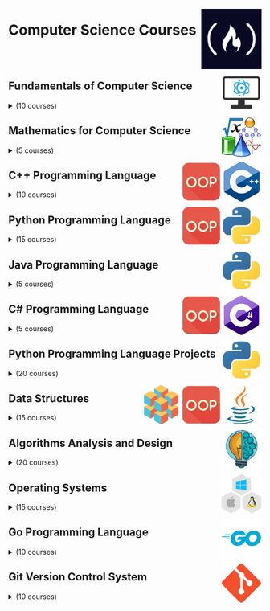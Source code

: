 <a href="https://freecodecamp.com/"><img align="right" width="120" src="/logos/freecodecamp.png"></img></a>

# Computer Science Courses

<br><br>

<a href="/eLearning-Platform-Resources/freecodecamp-courses/computer-science.md"><img align="right" width="80" src="/logos/fundamentals-of-computer-science.png"></img></a>

## Fundamentals of Computer Science

<details>
    <summary>(10 courses)</summary>
    <br>
<table>
    <thead>
        <tr>
<th width="25px">#</th>
<th width="1200px">Course Name</th>
<th width="25px">Hrs</th>
        </tr>
    </thead>
    <tbody>
            <tr>
<td align="center">01</td>
<td align="left"><a href="https://youtube.com/watch?v=LfaMVlDaQ24">Harvard CS50 (2023) – Full Computer Science University Course</a></td>
<td align="center">25</td>
            </tr>
            <tr>
<td align="center">02</td>
<td align="left"><a href="https://youtube.com/watch?v=MIL2BK02X8A">Pointers in C for Absolute Beginners – Full Course</a></td>
<td align="center">2</td>
            </tr>
            <tr>
<td align="center">03</td>
<td align="left"><a href="https://youtube.com/watch?v=8mAITcNt710">Harvard CS50 – Full Computer Science University Course</a></td>
<td align="center">25</td>
            </tr>
            <tr>
<td align="center">04</td>
<td align="left"><a href="https://youtube.com/watch?v=F0WoVEr0-44">Computational Thinking & Scratch - Intro to Computer Science - Harvard's CS50 (2018)</a></td>
<td align="center">1</td>
            </tr>
            <tr>
<td align="center">05</td>
<td align="left"><a href="https://youtube.com/watch?v=2SpuBqvNjHI">Maths for Programmers Tutorial - Full Course on Sets and Logic</a></td>
<td align="center">1</td>
            </tr>
            <tr>
<td align="center">06</td>
<td align="left"><a href="https://youtube.com/watch?v=pejxLkT-wek">Memory - Intro to Computer Science - Harvard's CS50 (2018)</a></td>
<td align="center">2</td>
            </tr>
            <tr>
<td align="center">07</td>
<td align="left"><a href="https://youtube.com/watch?v=y2kg3MOk1sY">Computer & Technology Basics Course for Absolute Beginners</a></td>
<td align="center">1</td>
            </tr>
            <tr>
<td align="center">08</td>
<td align="left"><a href="https://youtube.com/watch?v=UTQp6mvhb0Y">Visual Studio Code Full Course - VS Code for Beginners</a></td>
<td align="center">5</td>
            </tr>
            <tr>
<td align="center">09</td>
<td align="left"><a href="https://youtube.com/watch?v=g1vy03ZY5mM">Visual Studio Code Extensions to Improve Your Productivity</a></td>
<td align="center">1</td>
            </tr>
            <tr>
<td align="center">10</td>
<td align="left"><a href="https://youtube.com/watch?v=zOjov-2OZ0E">Introduction to Programming and Computer Science - Full Course</a></td>
<td align="center">2</td>
            </tr>
            <tr>
<td align="center">11</td>
<td align="left"><a href="https://youtube.com/watch?v=heXQnM99oAI">VS Code Tutorial – Become More Productive</a></td>
<td align="center">6</td>
            </tr>
    </tbody>
</table>
</details>

<a href="/eLearning-Platform-Resources/freecodecamp-courses/computer-science.md"><img align="right" width="80" src="/logos/mathematics.png"></img></a>

## Mathematics for Computer Science

<details>
    <summary>(5 courses)</summary>
    <br>
<table>
    <thead>
        <tr>
<th width="25px">#</th>
<th width="1200px">Course Name</th>
<th width="25px">Hrs</th>
        </tr>
    </thead>
    <tbody>
            <tr>
<td align="center">01</td>
<td align="left"><a href="https://youtube.com/watch?v=eI4an8aSsgw">Precalculus Course</a></td>
<td align="center">6</td>
            </tr>
            <tr>
<td align="center">02</td>
<td align="left"><a href="https://youtube.com/watch?v=HfACrKJ_Y2w">Calculus 1 - Full College Course</a></td>
<td align="center">12</td>
            </tr>
            <tr>
<td align="center">03</td>
<td align="left"><a href="https://youtube.com/watch?v=7gigNsz4Oe8">Calculus 2 - Full College Course</a></td>
<td align="center">7</td>
            </tr>
            <tr>
<td align="center">04</td>
<td align="left"><a href="https://youtube.com/watch?v=JnTa9XtvmfI">Linear Algebra - Full College Course</a></td>
<td align="center">12</td>
            </tr>
            <tr>
<td align="center">05</td>
<td align="left"><a href="https://youtube.com/watch?v=Y8oZtFYweTY">College Precalculus – Full Course with Python Code</a></td>
<td align="center">12</td>
            </tr>
    </tbody>
</table>
</details>

<a href="/eLearning-Platform-Resources/freecodecamp-courses/computer-science.md"><img align="right" width="80" src="/logos/cpp.png"></img></a>
<a href="/eLearning-Platform-Resources/freecodecamp-courses/computer-science.md"><img align="right" width="80" src="/logos/object-oriented-programming.png"></img></a>

## C++ Programming Language

<details>
    <summary>(10 courses)</summary>
    <br>
<table>
    <thead>
        <tr>
<th width="25px">#</th>
<th width="1200px">Course Name</th>
<th width="25px">Hrs</th>
        </tr>
    </thead>
    <tbody>
            <tr>
<td align="center">01</td>
<td align="left"><a href="https://youtube.com/watch?v=KJgsSFOSQv0">C Programming Tutorial for Beginners</a></td>
<td align="center">4</td>
            </tr>
            <tr>
<td align="center">02</td>
<td align="left"><a href="https://youtube.com/watch?v=ix5jPkxsr7M">C Programming Language - Intro to Computer Science - Harvard's CS50 (2018)</a></td>
<td align="center">2</td>
            </tr>
            <tr>
<td align="center">03</td>
<td align="left"><a href="https://youtube.com/watch?v=8jLOx1hD3_o">C++ Programming Course - Beginner to Advanced</a></td>
<td align="center">32</td>
            </tr>
            <tr>
<td align="center">04</td>
<td align="left"><a href="https://youtube.com/watch?v=zuegQmMdy8M">Pointers in C / C++ [Full Course]</a></td>
<td align="center">4</td>
            </tr>
            <tr>
<td align="center">05</td>
<td align="left"><a href="https://youtube.com/watch?v=i_Iq4_Kd7Rc">Learn Modern C++ by Building an Audio Plugin (w/ JUCE Framework) - Full Course</a></td>
<td align="center">5</td>
            </tr>
            <tr>
<td align="center">06</td>
<td align="left"><a href="https://youtube.com/watch?v=vLnPwxZdW4Y">C++ Tutorial for Beginners - Full Course</a></td>
<td align="center">4</td>
            </tr>
            <tr>
<td align="center">07</td>
<td align="left"><a href="https://youtube.com/watch?v=WnMQ8HlmeXc">UML Diagrams Full Course (Unified Modeling Language)</a></td>
<td align="center">2</td>
            </tr>
            <tr>
<td align="center">08</td>
<td align="left"><a href="https://youtube.com/watch?v=wN0x9eZLix4">Object Oriented Programming (OOP) in C++ Course</a></td>
<td align="center">2</td>
            </tr>
            <tr>
<td align="center">09</td>
<td align="left"><a href="https://youtube.com/watch?v=SiBw7os-_zI">Intro to Object Oriented Programming - Crash Course</a></td>
<td align="center">1</td>
            </tr>
            <tr>
<td align="center">10</td>
<td align="left"><a href="https://youtube.com/watch?v=0ffwhxW-uyw">C++ Setup and Installation Tools – CMake, vcpkg, Docker & Copilot</a></td>
<td align="center">6</td>
            </tr>
            <tr>
<td align="center">11</td>
<td align="left"><a href="https://youtube.com/watch?v=PaPN51Mm5qQ">Learn C Programming and OOP with Dr. Chuck</a></td>
<td align="center">20</td>
            </tr>
    </tbody>
</table>
</details>

<a href="/eLearning-Platform-Resources/freecodecamp-courses/computer-science.md"><img align="right" width="80" src="/logos/python.png"></img></a>
<a href="/eLearning-Platform-Resources/freecodecamp-courses/computer-science.md"><img align="right" width="80" src="/logos/object-oriented-programming.png"></img></a>

## Python Programming Language

<details>
    <summary>(15 courses)</summary>
    <br>
<table>
    <thead>
        <tr>
<th width="25px">#</th>
<th width="1200px">Course Name</th>
<th width="25px">Hrs</th>
        </tr>
    </thead>
    <tbody>
            <tr>
<td align="center">01</td>
<td align="left"><a href="https://youtube.com/watch?v=8124kv-632k">Python Tutorial for Beginners</a></td>
<td align="center">3</td>
            </tr>
            <tr>
<td align="center">02</td>
<td align="left"><a href="https://youtube.com/watch?v=Ej_02ICOIgs">Object Oriented Programming with Python - Full Course for Beginners</a></td>
<td align="center">3</td>
            </tr>
            <tr>
<td align="center">03</td>
<td align="left"><a href="https://youtube.com/watch?v=eWRfhZUzrAc">Python for Beginners – Full Course [Programming Tutorial]</a></td>
<td align="center">5</td>
            </tr>
            <tr>
<td align="center">04</td>
<td align="left"><a href="https://youtube.com/watch?v=hnDU1G9hWqU">Python - Intro to Computer Science - Harvard's CS50 (2018)</a></td>
<td align="center">2</td>
            </tr>
            <tr>
<td align="center">05</td>
<td align="left"><a href="https://youtube.com/watch?v=nLRL_NcnK-4">Harvard CS50’s Introduction to Programming with Python – Full University Course</a></td>
<td align="center">16</td>
            </tr>
            <tr>
<td align="center">06</td>
<td align="left"><a href="https://youtube.com/watch?v=cHYq1MRoyI0">Pytest Tutorial – How to Test Python Code</a></td>
<td align="center">2</td>
            </tr>
            <tr>
<td align="center">07</td>
<td align="left"><a href="https://youtube.com/watch?v=hPECpDHHjoI">Learn Python by Immersion</a></td>
<td align="center">3</td>
            </tr>
            <tr>
<td align="center">08</td>
<td align="left"><a href="https://youtube.com/watch?v=HGOBQPFzWKo">Intermediate Python Programming Course</a></td>
<td align="center">6</td>
            </tr>
            <tr>
<td align="center">09</td>
<td align="left"><a href="https://youtube.com/watch?v=PXMJ6FS7llk">Automate with Python – Full Course for Beginners</a></td>
<td align="center">3</td>
            </tr>
            <tr>
<td align="center">10</td>
<td align="left"><a href="https://youtube.com/watch?v=1WpKsY9LBlY">Create a Programming Language and Learn Advanced Python – Full Course</a></td>
<td align="center">4</td>
            </tr>
            <tr>
<td align="center">11</td>
<td align="left"><a href="https://youtube.com/watch?v=jH85McHenvw">Learn Python by Thinking in Types - Full Course</a></td>
<td align="center">10</td>
            </tr>
            <tr>
<td align="center">12</td>
<td align="left"><a href="https://youtube.com/watch?v=rfscVS0vtbw">Learn Python - Full Course for Beginners [Tutorial]</a></td>
<td align="center">5</td>
            </tr>
            <tr>
<td align="center">13</td>
<td align="left"><a href="https://youtube.com/watch?v=TILIcrrVABg">Get Productive with Python in Visual Studio Code</a></td>
<td align="center">1</td>
            </tr>
            <tr>
<td align="center">14</td>
<td align="left"><a href="https://youtube.com/watch?v=i7vOAcUo5iA">College Algebra – Full Course with Python Code</a></td>
<td align="center">15</td>
            </tr>
            <tr>
<td align="center">15</td>
<td align="left"><a href="https://youtube.com/watch?v=s8XjEuplx_U">Python Automation Tutorial – How to Automate Tasks for Beginners [Full Course]</a></td>
<td align="center">4</td>
            </tr>
            <tr>
<td align="center">16</td>
<td align="left"><a href="https://youtube.com/watch?v=8DvywoWv6fI">Python for Everybody - Full University Python Course</a></td>
<td align="center">14</td>
            </tr>
            <tr>
<td align="center">17</td>
<td align="left"><a href="https://youtube.com/watch?v=iLRZi0Gu8Go">Python Object Oriented Programming (OOP) - Full Course for Beginners</a></td>
<td align="center">3</td>
            </tr>
    </tbody>
</table>
</details>

<a href="/eLearning-Platform-Resources/freecodecamp-courses/computer-science.md"><img align="right" width="80" src="/logos/python.png"></img></a>

## Java Programming Language

<details>
    <summary>(5 courses)</summary>
    <br>
<table>
    <thead>
        <tr>
<th width="25px">#</th>
<th width="1200px">Course Name</th>
<th width="25px">Hrs</th>
        </tr>
    </thead>
    <tbody>
            <tr>
<td align="center">01</td>
<td align="left"><a href="https://youtube.com/watch?v=pyXnX2SEaFc">Java Native Interface (28-Hour Course)</a></td>
<td align="center">14</td>
            </tr>
            <tr>
<td align="center">02</td>
<td align="left"><a href="https://youtube.com/watch?v=7WiJGTPuVeU">Java Beginner Course - Get Started Coding with Java!</a></td>
<td align="center">2</td>
            </tr>
            <tr>
<td align="center">03</td>
<td align="left"><a href="https://youtube.com/watch?v=rPSL1alFIjI">Functional Programming in Java - Full Course</a></td>
<td align="center">3</td>
            </tr>
            <tr>
<td align="center">04</td>
<td align="left"><a href="https://youtube.com/watch?v=A74TOX803D0">Java Programming for Beginners – Full Course</a></td>
<td align="center">5</td>
            </tr>
            <tr>
<td align="center">05</td>
<td align="left"><a href="https://youtube.com/watch?v=GdzRzWymT4c">Java Basics – Crash Course</a></td>
<td align="center">4</td>
            </tr>
            <tr>
<td align="center">06</td>
<td align="left"><a href="https://youtube.com/watch?v=grEKMHGYyns">Learn Java 8 - Full Tutorial for Beginners</a></td>
<td align="center">20</td>
            </tr>
            <tr>
<td align="center">07</td>
<td align="left"><a href="https://youtube.com/watch?v=GoXwIVyNvX0">Intro to Java Programming - Course for Absolute Beginners</a></td>
<td align="center">4</td>
            </tr>
    </tbody>
</table>
</details>

<a href="/eLearning-Platform-Resources/freecodecamp-courses/computer-science.md"><img align="right" width="80" src="/logos/csharp.png"></img></a>
<a href="/eLearning-Platform-Resources/freecodecamp-courses/computer-science.md"><img align="right" width="80" src="/logos/object-oriented-programming.png"></img></a>

## C# Programming Language

<details>
    <summary>(5 courses)</summary>
    <br>
<table>
    <thead>
        <tr>
<th width="25px">#</th>
<th width="1200px">Course Name</th>
<th width="25px">Hrs</th>
        </tr>
    </thead>
    <tbody>
            <tr>
<td align="center">01</td>
<td align="left"><a href="https://youtube.com/watch?v=__izua1kKeI">Learn How to Code - Programming for Beginners Tutorial with Python and C#</a></td>
<td align="center">5</td>
            </tr>
            <tr>
<td align="center">02</td>
<td align="left"><a href="https://youtube.com/watch?v=6GQAE7iLOhY">Free Foundational C# Certification from Microsoft – Full Course</a></td>
<td align="center">2</td>
            </tr>
            <tr>
<td align="center">03</td>
<td align="left"><a href="https://youtube.com/watch?v=GhQdlIFylQ8">C# Tutorial - Full Course for Beginners</a></td>
<td align="center">5</td>
            </tr>
            <tr>
<td align="center">04</td>
<td align="left"><a href="https://youtube.com/watch?v=WnMQ8HlmeXc">UML Diagrams Full Course (Unified Modeling Language)</a></td>
<td align="center">2</td>
            </tr>
            <tr>
<td align="center">05</td>
<td align="left"><a href="https://youtube.com/watch?v=wfWxdh-_k_4">Create a C# Application from Start to Finish - Complete Course</a></td>
<td align="center">24</td>
            </tr>
            <tr>
<td align="center">06</td>
<td align="left"><a href="https://youtube.com/watch?v=YrtFtdTTfv0">Learn C# Programming – Full Course with Mini-Projects</a></td>
<td align="center">9</td>
            </tr>
            <tr>
<td align="center">07</td>
<td align="left"><a href="https://youtube.com/watch?v=VvKcxBBqQJ8">A-Level Computer Science – Programming Concepts for Beginners Course in Visual Basic VB.NET</a></td>
<td align="center">3</td>
            </tr>
    </tbody>
</table>
</details>

<a href="/eLearning-Platform-Resources/freecodecamp-courses/computer-science.md"><img align="right" width="80" src="/logos/python.png"></img></a>

## Python Programming Language Projects

<details>
    <summary>(20 courses)</summary>
    <br>
<table>
    <thead>
        <tr>
<th width="25px">#</th>
<th width="1200px">Course Name</th>
<th width="25px">Hrs</th>
        </tr>
    </thead>
    <tbody>
            <tr>
<td align="center">01</td>
<td align="left"><a href="https://youtube.com/watch?v=zhJLVFR3pE8">Code Your Own Heroku Clone with Python – Provision Infrastructure Programmatically Tutorial</a></td>
<td align="center">2</td>
            </tr>
            <tr>
<td align="center">02</td>
<td align="left"><a href="https://youtube.com/watch?v=DjutoyfCl2c">Python User Interface Project – Use PyQt5 to Code a Music Player</a></td>
<td align="center">7</td>
            </tr>
            <tr>
<td align="center">03</td>
<td align="left"><a href="https://youtube.com/watch?v=OqbGRZx4xUc">Python Game Development Project Using OOP – Minesweeper Tutorial (w/ Tkinter)</a></td>
<td align="center">3</td>
            </tr>
            <tr>
<td align="center">04</td>
<td align="left"><a href="https://youtube.com/watch?v=F3J3PZj0zi0">Drum Machine with Python and Pygame – Full Project Course</a></td>
<td align="center">3</td>
            </tr>
            <tr>
<td align="center">05</td>
<td align="left"><a href="https://youtube.com/watch?v=pdy3nh1tn6I">20 Beginner Python Projects</a></td>
<td align="center">4</td>
            </tr>
            <tr>
<td align="center">06</td>
<td align="left"><a href="https://youtube.com/watch?v=T2pd3KRSoHI">Python & PyGame Tutorial – Code a Duck Hunt Game</a></td>
<td align="center">3</td>
            </tr>
            <tr>
<td align="center">07</td>
<td align="left"><a href="https://youtube.com/watch?v=tS8F7_X2qB0">Pong with Python & Pygame – Tutorial</a></td>
<td align="center">1</td>
            </tr>
            <tr>
<td align="center">08</td>
<td align="left"><a href="https://youtube.com/watch?v=qwAFL1597eM">Python Tutorial for Beginners (with mini-projects)</a></td>
<td align="center">9</td>
            </tr>
            <tr>
<td align="center">09</td>
<td align="left"><a href="https://youtube.com/watch?v=CD4qAhfFuLo">Snake Game Python Tutorial</a></td>
<td align="center">1</td>
            </tr>
            <tr>
<td align="center">10</td>
<td align="left"><a href="https://youtube.com/watch?v=XpYz-q1lxu8">Connect Four Python Game Tutorial with pygame</a></td>
<td align="center">1</td>
            </tr>
            <tr>
<td align="center">11</td>
<td align="left"><a href="https://youtube.com/watch?v=zfvxp7PgQ6c">Python and Pygame Tutorial - Build Tetris! Full GameDev Course</a></td>
<td align="center">2</td>
            </tr>
            <tr>
<td align="center">12</td>
<td align="left"><a href="https://youtube.com/watch?v=C6jJg9Zan7w">Python Game Tutorial: Pong</a></td>
<td align="center">1</td>
            </tr>
            <tr>
<td align="center">13</td>
<td align="left"><a href="https://youtube.com/watch?v=McoDjOCb2Zo">Python Online Multiplayer Game Development Tutorial</a></td>
<td align="center">3</td>
            </tr>
            <tr>
<td align="center">14</td>
<td align="left"><a href="https://youtube.com/watch?v=8392NJjj8s0">Develop an AI to play Connect Four - Python Tutorial</a></td>
<td align="center">2</td>
            </tr>
            <tr>
<td align="center">15</td>
<td align="left"><a href="https://youtube.com/watch?v=FfWpgLFMI7w">Pygame Tutorial for Beginners - Python Game Development Course</a></td>
<td align="center">3</td>
            </tr>
            <tr>
<td align="center">16</td>
<td align="left"><a href="https://youtube.com/watch?v=XGf2GcyHPhc">Learn Python by Building Five Games - Full Course</a></td>
<td align="center">7</td>
            </tr>
            <tr>
<td align="center">17</td>
<td align="left"><a href="https://youtube.com/watch?v=_ZqAVck-WeM">Python Project Tutorial - Your First Python Project</a></td>
<td align="center">1</td>
            </tr>
            <tr>
<td align="center">18</td>
<td align="left"><a href="https://youtube.com/watch?v=8ext9G7xspg">12 Beginner Python Projects - Coding Course</a></td>
<td align="center">3</td>
            </tr>
            <tr>
<td align="center">19</td>
<td align="left"><a href="https://youtube.com/watch?v=8dfePlONtls">Code a Snake Game with Python and Pygame 🐍 - Tutorial</a></td>
<td align="center">2</td>
            </tr>
            <tr>
<td align="center">20</td>
<td align="left"><a href="https://youtube.com/watch?v=SqvVm3QiQVk">Six Quick Python Projects</a></td>
<td align="center">1</td>
            </tr>
    </tbody>
</table>
</details>

<a href="/eLearning-Platform-Resources/freecodecamp-courses/computer-science.md"><img align="right" width="80" src="/logos/java.png"></img></a>
<a href="/eLearning-Platform-Resources/freecodecamp-courses/computer-science.md"><img align="right" width="80" src="/logos/object-oriented-programming.png"></img></a>

<a href="/eLearning-Platform-Resources/freecodecamp-courses/computer-science.md"><img align="right" width="80" src="/logos/data-structures.png"></img></a>

## Data Structures

<details>
    <summary>(15 courses)</summary>
    <br>
<table>
    <thead>
        <tr>
<th width="25px">#</th>
<th width="1200px">Course Name</th>
<th width="25px">Hrs</th>
        </tr>
    </thead>
    <tbody>
            <tr>
<td align="center">01</td>
<td align="left"><a href="https://youtube.com/watch?v=Mo4vesaut8g">Big O Notation - Full Course</a></td>
<td align="center">2</td>
            </tr>
            <tr>
<td align="center">02</td>
<td align="left"><a href="https://youtube.com/watch?v=Ee0HzlnIYWQ">Big O: How Code Slows as Data Grows</a></td>
<td align="center">1</td>
            </tr>
            <tr>
<td align="center">03</td>
<td align="left"><a href="https://youtube.com/watch?v=zg9ih6SVACc">Data Structures - Computer Science Course for Beginners</a></td>
<td align="center">3</td>
            </tr>
            <tr>
<td align="center">04</td>
<td align="left"><a href="https://youtube.com/watch?v=B31LgI4Y4DQ">Data Structures - Full Course Using C and C++</a></td>
<td align="center">10</td>
            </tr>
            <tr>
<td align="center">05</td>
<td align="left"><a href="https://youtube.com/watch?v=8hly31xKli0">Algorithms and Data Structures Tutorial - Full Course for Beginners</a></td>
<td align="center">6</td>
            </tr>
            <tr>
<td align="center">06</td>
<td align="left"><a href="https://youtube.com/watch?v=74NW-84BqbA">Data Structures For Python Developers (w/ Flask) - Course</a></td>
<td align="center">4</td>
            </tr>
            <tr>
<td align="center">07</td>
<td align="left"><a href="https://youtube.com/watch?v=uTZFGXv798o">Data Structures - Intro to Computer Science - Harvard's CS50 (2018)</a></td>
<td align="center">2</td>
            </tr>
            <tr>
<td align="center">08</td>
<td align="left"><a href="https://youtube.com/watch?v=RBSGKlAvoiM">Data Structures Easy to Advanced Course - Full Tutorial from a Google Engineer</a></td>
<td align="center">8</td>
            </tr>
            <tr>
<td align="center">09</td>
<td align="left"><a href="https://youtube.com/watch?v=pkYVOmU3MgA">Data Structures and Algorithms in Python - Full Course for Beginners</a></td>
<td align="center">13</td>
            </tr>
            <tr>
<td align="center">10</td>
<td align="left"><a href="https://youtube.com/watch?v=2ZLl8GAk1X4">Data Structures and Algorithms with Visualizations – Full Course (Java)</a></td>
<td align="center">48</td>
            </tr>
            <tr>
<td align="center">11</td>
<td align="left"><a href="https://youtube.com/watch?v=Hj_rA0dhr2I">Linked Lists for Technical Interviews - Full Course</a></td>
<td align="center">2</td>
            </tr>
            <tr>
<td align="center">12</td>
<td align="left"><a href="https://youtube.com/watch?v=O1KeXo8lE8A">Stack Data Structure Tutorial – Solve Coding Challenges</a></td>
<td align="center">2</td>
            </tr>
            <tr>
<td align="center">13</td>
<td align="left"><a href="https://youtube.com/watch?v=T0u5nwSA0w0">Neetcode 150 Course - All Coding Interview Questions Solved</a></td>
<td align="center">40</td>
            </tr>
            <tr>
<td align="center">14</td>
<td align="left"><a href="https://youtube.com/watch?v=k1IaYPGel3s">Intro to Stacks – Data Structure Explained</a></td>
<td align="center">3</td>
            </tr>
    </tbody>
</table>
</details>

<a href="/eLearning-Platform-Resources/freecodecamp-courses/computer-science.md"><img align="right" width="80" src="/logos/algorithms-analysis.png"></img></a>

## Algorithms Analysis and Design

<details>
    <summary>(20 courses)</summary>
    <br>
<table>
    <thead>
        <tr>
<th width="25px">#</th>
<th width="1200px">Course Name</th>
<th width="25px">Hrs</th>
        </tr>
    </thead>
    <tbody>
            <tr>
<td align="center">01</td>
<td align="left"><a href="https://youtube.com/watch?v=bC7o8P_Ste4">Greedy Algorithms Tutorial – Solve Coding Challenges</a></td>
<td align="center">2</td>
            </tr>
            <tr>
<td align="center">02</td>
<td align="left"><a href="https://youtube.com/watch?v=fW_OS3LGB9Q">Algorithms in Python – Full Course for Beginners</a></td>
<td align="center">3</td>
            </tr>
            <tr>
<td align="center">03</td>
<td align="left"><a href="https://youtube.com/watch?v=dS44jZyj5gU">Graph Algorithms Crash Course (with Java)</a></td>
<td align="center">2</td>
            </tr>
            <tr>
<td align="center">04</td>
<td align="left"><a href="https://youtube.com/watch?v=l7-f9gS8VOs">Understanding Sorting Algorithms</a></td>
<td align="center">2</td>
            </tr>
            <tr>
<td align="center">05</td>
<td align="left"><a href="https://youtube.com/watch?v=tWVWeAqZ0WU">Graph Algorithms for Technical Interviews - Full Course</a></td>
<td align="center">2</td>
            </tr>
            <tr>
<td align="center">06</td>
<td align="left"><a href="https://youtube.com/watch?v=fAAZixBzIAI">Binary Tree Algorithms for Technical Interviews - Full Course</a></td>
<td align="center">2</td>
            </tr>
            <tr>
<td align="center">07</td>
<td align="left"><a href="https://youtube.com/watch?v=ba7e4mksR5I">Arrays and Sorting Algorithms - Intro to Computer Science - Harvard's CS50 (2018)</a></td>
<td align="center">2</td>
            </tr>
            <tr>
<td align="center">08</td>
<td align="left"><a href="https://youtube.com/watch?v=p65AHm9MX80">Python Algorithms for Interviews</a></td>
<td align="center">4</td>
            </tr>
            <tr>
<td align="center">09</td>
<td align="left"><a href="https://youtube.com/watch?v=09_LlHjoEiY">Algorithms Course - Graph Theory Tutorial from a Google Engineer</a></td>
<td align="center">7</td>
            </tr>
            <tr>
<td align="center">10</td>
<td align="left"><a href="https://youtube.com/watch?v=oFkDldu3C_4">Dynamic Programming with Java – Learn to Solve Algorithmic Problems & Coding Challenges</a></td>
<td align="center">3</td>
            </tr>
            <tr>
<td align="center">11</td>
<td align="left"><a href="https://youtube.com/watch?v=hagBB17_hvg">Dynamic Programming – 0/1 Knapsack Problem Tutorial</a></td>
<td align="center">1</td>
            </tr>
            <tr>
<td align="center">12</td>
<td align="left"><a href="https://youtube.com/watch?v=oBt53YbR9Kk">Dynamic Programming - Learn to Solve Algorithmic Problems & Coding Challenges</a></td>
<td align="center">5</td>
            </tr>
            <tr>
<td align="center">13</td>
<td align="left"><a href="https://youtube.com/watch?v=xfzGZB4HhEE">Algorithmic Trading Using Python - Full Course</a></td>
<td align="center">5</td>
            </tr>
            <tr>
<td align="center">14</td>
<td align="left"><a href="https://youtube.com/watch?v=KsoUiNv1SZA">What is Binary Search?</a></td>
<td align="center">2</td>
            </tr>
            <tr>
<td align="center">15</td>
<td align="left"><a href="https://youtube.com/watch?v=IJDJ0kBx2LM">Recursion in Programming - Full Course</a></td>
<td align="center">2</td>
            </tr>
            <tr>
<td align="center">16</td>
<td align="left"><a href="https://youtube.com/watch?v=A80YzvNwqXA">Solve Coding Interview Backtracking Problems - Crash Course</a></td>
<td align="center">1</td>
            </tr>
            <tr>
<td align="center">17</td>
<td align="left"><a href="https://youtube.com/watch?v=45MIykWJ-C4">OpenGL Course - Create 3D and 2D Graphics With C++</a></td>
<td align="center">2</td>
            </tr>
            <tr>
<td align="center">18</td>
<td align="left"><a href="https://youtube.com/watch?v=GJFHqK_-ARA">Advanced OpenGL - Crash Course</a></td>
<td align="center">1</td>
            </tr>
            <tr>
<td align="center">19</td>
<td align="left"><a href="https://youtube.com/watch?v=GZQkwx10p-8">Advanced OpenGL Tutorial – Skeletal Animations with Assimp</a></td>
<td align="center">2</td>
            </tr>
    </tbody>
</table>
</details>

<a href="/eLearning-Platform-Resources/freecodecamp-courses/computer-science.md"><img align="right" width="80" src="/logos/operating-systems.png"></img></a>

## Operating Systems

<details>
    <summary>(15 courses)</summary>
    <br>
<table>
    <thead>
        <tr>
<th width="25px">#</th>
<th width="1200px">Course Name</th>
<th width="25px">Hrs</th>
        </tr>
    </thead>
    <tbody>
            <tr>
<td align="center">01</td>
<td align="left"><a href="https://youtube.com/watch?v=O_wcpXF5ZRY">Build a Linux System - Live Tutorial</a></td>
<td align="center">2</td>
            </tr>
            <tr>
<td align="center">02</td>
<td align="left"><a href="https://youtube.com/watch?v=lZAoFs75_cs">Linux for Ethical Hackers (Kali Linux Tutorial)</a></td>
<td align="center">2</td>
            </tr>
            <tr>
<td align="center">03</td>
<td align="left"><a href="https://youtube.com/watch?v=1hvVcEhcbLM">Linux Essentials for Ethical Hackers - Full InfoSec Course</a></td>
<td align="center">5</td>
            </tr>
            <tr>
<td align="center">04</td>
<td align="left"><a href="https://youtube.com/watch?v=ZtqBQ68cfJc">The 50 Most Popular Linux & Terminal Commands - Full Course for Beginners</a></td>
<td align="center">5</td>
            </tr>
            <tr>
<td align="center">05</td>
<td align="left"><a href="https://youtube.com/watch?v=WMy3OzvBWc0">Linux Server Course - System Configuration and Operation</a></td>
<td align="center">6</td>
            </tr>
            <tr>
<td align="center">06</td>
<td align="left"><a href="https://youtube.com/watch?v=ROjZy1WbCIA">Linux Operating System - Crash Course for Beginners</a></td>
<td align="center">3</td>
            </tr>
            <tr>
<td align="center">07</td>
<td align="left"><a href="https://youtube.com/watch?v=sWbUDq4S6Y8">Introduction to Linux – Full Course for Beginners</a></td>
<td align="center">6</td>
            </tr>
            <tr>
<td align="center">08</td>
<td align="left"><a href="https://youtube.com/watch?v=tK9Oc6AEnR4">Bash Scripting Tutorial for Beginners</a></td>
<td align="center">1</td>
            </tr>
            <tr>
<td align="center">09</td>
<td align="left"><a href="https://youtube.com/watch?v=RZ4p-saaQkc">Vim Tutorial for Beginners</a></td>
<td align="center">2</td>
            </tr>
            <tr>
<td align="center">10</td>
<td align="left"><a href="https://youtube.com/watch?v=iSiyDHobXHA">Linux Device Drivers Development Course for Beginners</a></td>
<td align="center">5</td>
            </tr>
            <tr>
<td align="center">11</td>
<td align="left"><a href="https://youtube.com/watch?v=86FAWCzIe_4">CUDA Programming Course – High-Performance Computing with GPUs</a></td>
<td align="center">12</td>
            </tr>
            <tr>
<td align="center">12</td>
<td align="left"><a href="https://youtube.com/watch?v=yK1uBHPdp30">Operating Systems Course for Beginners</a></td>
<td align="center">25</td>
            </tr>
            <tr>
<td align="center">13</td>
<td align="left"><a href="https://youtube.com/watch?v=gvQGKRlgop4">Multithreading for Beginners</a></td>
<td align="center">6</td>
            </tr>
            <tr>
<td align="center">14</td>
<td align="left"><a href="https://youtube.com/watch?v=6WatcfENsOU">Linux Crash Course for Beginners with Labs</a></td>
<td align="center">3</td>
            </tr>
    </tbody>
</table>
</details>

<a href="/eLearning-Platform-Resources/freecodecamp-courses/computer-science.md"><img align="right" width="80" src="/logos/golang.png"></img></a>

## Go Programming Language

<details>
    <summary>(10 courses)</summary>
    <br>
<table>
    <thead>
        <tr>
<th width="25px">#</th>
<th width="1200px">Course Name</th>
<th width="25px">Hrs</th>
        </tr>
    </thead>
    <tbody>
            <tr>
<td align="center">01</td>
<td align="left"><a href="https://youtube.com/watch?v=k_V5VvYSlS4">Go Programming Tutorial – 3 Beginner Projects</a></td>
<td align="center">2</td>
            </tr>
            <tr>
<td align="center">02</td>
<td align="left"><a href="https://youtube.com/watch?v=zHcef4eHOc8">Go and AWS - Code and Deploy a Serverless API</a></td>
<td align="center">2</td>
            </tr>
            <tr>
<td align="center">03</td>
<td align="left"><a href="https://youtube.com/watch?v=jFfo23yIWac">Learn Go Programming by Building 11 Projects – Full Course</a></td>
<td align="center">9</td>
            </tr>
            <tr>
<td align="center">04</td>
<td align="left"><a href="https://youtube.com/watch?v=YS4e4q9oBaU">Learn Go Programming - Golang Tutorial for Beginners</a></td>
<td align="center">7</td>
            </tr>
            <tr>
<td align="center">05</td>
<td align="left"><a href="https://youtube.com/watch?v=d4Y2DkKbxM0">React and Golang JWT Authentication - Tutorial</a></td>
<td align="center">2</td>
            </tr>
            <tr>
<td align="center">06</td>
<td align="left"><a href="https://youtube.com/watch?v=un6ZyFkqFKo">Go Programming – Golang Course with Bonus Projects</a></td>
<td align="center">10</td>
            </tr>
            <tr>
<td align="center">07</td>
<td align="left"><a href="https://youtube.com/watch?v=akosxcqJorU">Go for Absolute Beginners – Tutorial</a></td>
<td align="center">5</td>
            </tr>
            <tr>
<td align="center">08</td>
<td align="left"><a href="https://youtube.com/watch?v=IoY6bE--A54">Distributed File Storage In Go – Full Course</a></td>
<td align="center">10</td>
            </tr>
    </tbody>
</table>
</details>

<a href="/eLearning-Platform-Resources/freecodecamp-courses/computer-science.md"><img align="right" width="80" src="/logos/git.png"></img></a>

## Git Version Control System

<details>
    <summary>(10 courses)</summary>
    <br>
<table>
    <thead>
        <tr>
<th width="25px">#</th>
<th width="1200px">Course Name</th>
<th width="25px">Hrs</th>
        </tr>
    </thead>
    <tbody>
            <tr>
<td align="center">01</td>
<td align="left"><a href="https://youtube.com/watch?v=Uszj_k0DGsg">Git for Professionals Tutorial - Tools & Concepts for Mastering Version Control with Git</a></td>
<td align="center">1</td>
            </tr>
            <tr>
<td align="center">02</td>
<td align="left"><a href="https://youtube.com/watch?v=qsTthZi23VE">Advanced Git Tutorial - Interactive Rebase, Cherry-Picking, Reflog, Submodules and more</a></td>
<td align="center">1</td>
            </tr>
            <tr>
<td align="center">03</td>
<td align="left"><a href="https://youtube.com/watch?v=lX9hsdsAeTk">How to Undo Mistakes With Git Using the Command Line</a></td>
<td align="center">1</td>
            </tr>
            <tr>
<td align="center">04</td>
<td align="left"><a href="https://youtube.com/watch?v=e2IbNHi4uCI">Git Branches Tutorial</a></td>
<td align="center">1</td>
            </tr>
            <tr>
<td align="center">05</td>
<td align="left"><a href="https://youtube.com/watch?v=RGOj5yH7evk">Git and GitHub for Beginners - Crash Course</a></td>
<td align="center">1</td>
            </tr>
            <tr>
<td align="center">06</td>
<td align="left"><a href="https://youtube.com/watch?v=yzeVMecydCE">Complete Guide to Open Source - How to Contribute</a></td>
<td align="center">1</td>
            </tr>
            <tr>
<td align="center">07</td>
<td align="left"><a href="https://youtube.com/watch?v=Jdc0i7RcBv8">GitHub Foundations Certification Course – Pass the exam in 10 hours!</a></td>
<td align="center">10</td>
            </tr>
            <tr>
<td align="center">08</td>
<td align="left"><a href="https://youtube.com/watch?v=i740xlsqxEM">GitHub Advanced Security Certification – Pass the Exam!</a></td>
<td align="center">3</td>
            </tr>
            <tr>
<td align="center">09</td>
<td align="left"><a href="https://youtube.com/watch?v=zTjRZNkhiEU">Learn Git – Full Course for Beginners</a></td>
<td align="center">4</td>
            </tr>
            <tr>
<td align="center">10</td>
<td align="left"><a href="https://youtube.com/watch?v=Tz7FsunBbfQ">GitHub Actions Certification – Full Course to PASS the Exam</a></td>
<td align="center">3</td>
            </tr>
            <tr>
<td align="center">11</td>
<td align="left"><a href="https://youtube.com/watch?v=Jdc0i7RcBv8">GitHub Foundations Certification Course – Pass the exam in 10 hours!</a></td>
<td align="center">10</td>
            </tr>
    </tbody>
</table>
</details>
